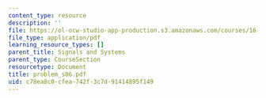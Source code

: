 ```yaml
---
content_type: resource
description: ''
file: https://ol-ocw-studio-app-production.s3.amazonaws.com/courses/16-01-unified-engineering-i-ii-iii-iv-fall-2005-spring-2006/c78ea8c0cfea742f3c7d91414895f149_problem_s06.pdf
file_type: application/pdf
learning_resource_types: []
parent_title: Signals and Systems
parent_type: CourseSection
resourcetype: Document
title: problem_s06.pdf
uid: c78ea8c0-cfea-742f-3c7d-91414895f149
---
```

